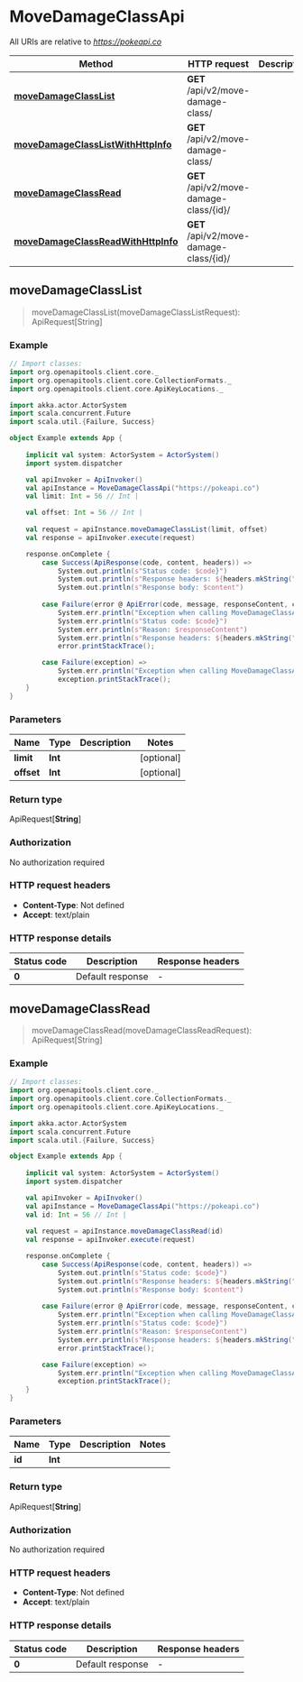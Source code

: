 # MoveDamageClassApi

All URIs are relative to *https://pokeapi.co*

Method | HTTP request | Description
------------- | ------------- | -------------
[**moveDamageClassList**](MoveDamageClassApi.md#moveDamageClassList) | **GET** /api/v2/move-damage-class/ | 
[**moveDamageClassListWithHttpInfo**](MoveDamageClassApi.md#moveDamageClassListWithHttpInfo) | **GET** /api/v2/move-damage-class/ | 
[**moveDamageClassRead**](MoveDamageClassApi.md#moveDamageClassRead) | **GET** /api/v2/move-damage-class/{id}/ | 
[**moveDamageClassReadWithHttpInfo**](MoveDamageClassApi.md#moveDamageClassReadWithHttpInfo) | **GET** /api/v2/move-damage-class/{id}/ | 



## moveDamageClassList

> moveDamageClassList(moveDamageClassListRequest): ApiRequest[String]



### Example

```scala
// Import classes:
import org.openapitools.client.core._
import org.openapitools.client.core.CollectionFormats._
import org.openapitools.client.core.ApiKeyLocations._

import akka.actor.ActorSystem
import scala.concurrent.Future
import scala.util.{Failure, Success}

object Example extends App {
    
    implicit val system: ActorSystem = ActorSystem()
    import system.dispatcher

    val apiInvoker = ApiInvoker()
    val apiInstance = MoveDamageClassApi("https://pokeapi.co")
    val limit: Int = 56 // Int | 

    val offset: Int = 56 // Int | 
    
    val request = apiInstance.moveDamageClassList(limit, offset)
    val response = apiInvoker.execute(request)

    response.onComplete {
        case Success(ApiResponse(code, content, headers)) =>
            System.out.println(s"Status code: $code}")
            System.out.println(s"Response headers: ${headers.mkString(", ")}")
            System.out.println(s"Response body: $content")
        
        case Failure(error @ ApiError(code, message, responseContent, cause, headers)) =>
            System.err.println("Exception when calling MoveDamageClassApi#moveDamageClassList")
            System.err.println(s"Status code: $code}")
            System.err.println(s"Reason: $responseContent")
            System.err.println(s"Response headers: ${headers.mkString(", ")}")
            error.printStackTrace();

        case Failure(exception) => 
            System.err.println("Exception when calling MoveDamageClassApi#moveDamageClassList")
            exception.printStackTrace();
    }
}
```

### Parameters


Name | Type | Description  | Notes
------------- | ------------- | ------------- | -------------
 **limit** | **Int**|  | [optional]
 **offset** | **Int**|  | [optional]

### Return type

ApiRequest[**String**]


### Authorization

No authorization required

### HTTP request headers

- **Content-Type**: Not defined
- **Accept**: text/plain

### HTTP response details
| Status code | Description | Response headers |
|-------------|-------------|------------------|
| **0** | Default response |  -  |


## moveDamageClassRead

> moveDamageClassRead(moveDamageClassReadRequest): ApiRequest[String]



### Example

```scala
// Import classes:
import org.openapitools.client.core._
import org.openapitools.client.core.CollectionFormats._
import org.openapitools.client.core.ApiKeyLocations._

import akka.actor.ActorSystem
import scala.concurrent.Future
import scala.util.{Failure, Success}

object Example extends App {
    
    implicit val system: ActorSystem = ActorSystem()
    import system.dispatcher

    val apiInvoker = ApiInvoker()
    val apiInstance = MoveDamageClassApi("https://pokeapi.co")
    val id: Int = 56 // Int | 
    
    val request = apiInstance.moveDamageClassRead(id)
    val response = apiInvoker.execute(request)

    response.onComplete {
        case Success(ApiResponse(code, content, headers)) =>
            System.out.println(s"Status code: $code}")
            System.out.println(s"Response headers: ${headers.mkString(", ")}")
            System.out.println(s"Response body: $content")
        
        case Failure(error @ ApiError(code, message, responseContent, cause, headers)) =>
            System.err.println("Exception when calling MoveDamageClassApi#moveDamageClassRead")
            System.err.println(s"Status code: $code}")
            System.err.println(s"Reason: $responseContent")
            System.err.println(s"Response headers: ${headers.mkString(", ")}")
            error.printStackTrace();

        case Failure(exception) => 
            System.err.println("Exception when calling MoveDamageClassApi#moveDamageClassRead")
            exception.printStackTrace();
    }
}
```

### Parameters


Name | Type | Description  | Notes
------------- | ------------- | ------------- | -------------
 **id** | **Int**|  |

### Return type

ApiRequest[**String**]


### Authorization

No authorization required

### HTTP request headers

- **Content-Type**: Not defined
- **Accept**: text/plain

### HTTP response details
| Status code | Description | Response headers |
|-------------|-------------|------------------|
| **0** | Default response |  -  |

